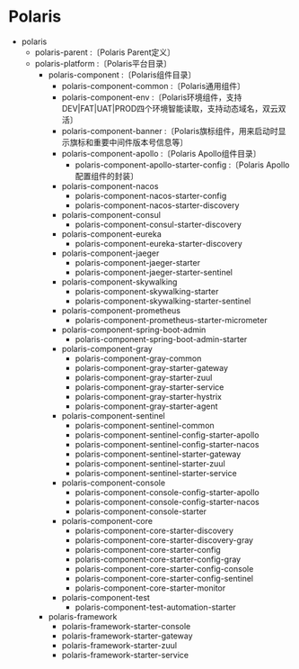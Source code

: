 # Polaris

- polaris
    - polaris-parent :〔Polaris Parent定义〕
    - polaris-platform :〔Polaris平台目录〕
        - polaris-component :〔Polaris组件目录〕
            - polaris-component-common :〔Polaris通用组件〕
            - polaris-component-env :〔Polaris环境组件，支持DEV|FAT|UAT|PROD四个环境智能读取，支持动态域名，双云双活〕
            - polaris-component-banner :〔Polaris旗标组件，用来启动时显示旗标和重要中间件版本号信息等〕
            - polaris-component-apollo :〔Polaris Apollo组件目录〕
                - polaris-component-apollo-starter-config :〔Polaris Apollo配置组件的封装〕
            - polaris-component-nacos
                - polaris-component-nacos-starter-config
                - polaris-component-nacos-starter-discovery
            - polaris-component-consul
                - polaris-component-consul-starter-discovery
            - polaris-component-eureka
                - polaris-component-eureka-starter-discovery
            - polaris-component-jaeger
                - polaris-component-jaeger-starter
                - polaris-component-jaeger-starter-sentinel
            - polaris-component-skywalking
                - polaris-component-skywalking-starter
                - polaris-component-skywalking-starter-sentinel
            - polaris-component-prometheus
                - polaris-component-prometheus-starter-micrometer
            - polaris-component-spring-boot-admin
                - polaris-component-spring-boot-admin-starter
            - polaris-component-gray
                - polaris-component-gray-common
                - polaris-component-gray-starter-gateway
                - polaris-component-gray-starter-zuul
                - polaris-component-gray-starter-service
                - polaris-component-gray-starter-hystrix
                - polaris-component-gray-starter-agent
            - polaris-component-sentinel
                - polaris-component-sentinel-common
                - polaris-component-sentinel-config-starter-apollo
                - polaris-component-sentinel-config-starter-nacos
                - polaris-component-sentinel-starter-gateway
                - polaris-component-sentinel-starter-zuul
                - polaris-component-sentinel-starter-service
            - polaris-component-console
                - polaris-component-console-config-starter-apollo
                - polaris-component-console-config-starter-nacos
                - polaris-component-console-starter
            - polaris-component-core
                - polaris-component-core-starter-discovery
                - polaris-component-core-starter-discovery-gray
                - polaris-component-core-starter-config
                - polaris-component-core-starter-config-gray
                - polaris-component-core-starter-config-console
                - polaris-component-core-starter-config-sentinel
                - polaris-component-core-starter-monitor
            - polaris-component-test
                - polaris-component-test-automation-starter
        - polaris-framework
            - polaris-framework-starter-console
            - polaris-framework-starter-gateway
            - polaris-framework-starter-zuul
            - polaris-framework-starter-service